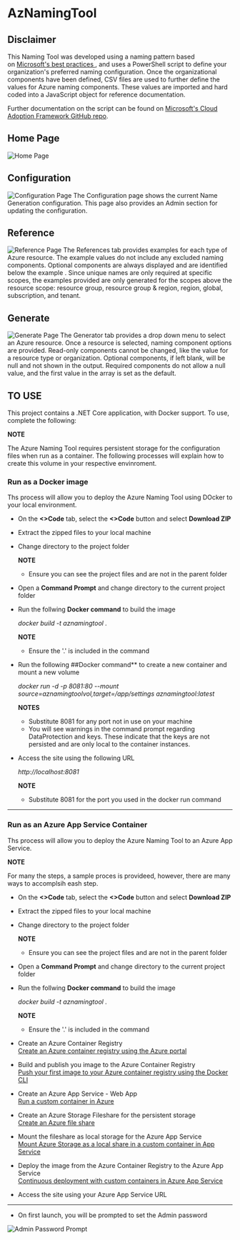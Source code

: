 # AzNamingTool


## Disclaimer

This Naming Tool was developed using a naming pattern based on [Microsoft's best practices ](https://docs.microsoft.com/en-us/azure/cloud-adoption-framework/ready/azure-best-practices/naming-and-tagging), and uses a PowerShell script to define your organization's preferred naming configuration. Once the organizational components have been defined, CSV files are used to further define the values for Azure naming components. These values are imported and hard coded into a JavaScript object for reference documentation.

Further documentation on the script can be found on [Microsoft's Cloud Adoption Framework GitHub repo](https://github.com/microsoft/CloudAdoptionFramework/tree/master/ready/AzNamingTool).

## Home Page
![Home Page](https://github.com/BryanSoltis/AzNamingTool/blob/master/Screenshots/HomePage.png)

## Configuration
![Configuration Page](https://github.com/BryanSoltis/AzNamingTool/blob/master/Screenshots/ConfigurationPage.png)
The Configuration page shows the current Name Generation configuration. This page also provides an Admin section for updating the configuration. 

## Reference
![Reference Page](https://github.com/BryanSoltis/AzNamingTool/blob/master/Screenshots/ReferencePage.png)
The References tab provides examples for each type of Azure resource. The example values do not include any excluded naming components. Optional components are always displayed and are identified below the example . Since unique names are only required at specific scopes, the examples provided are only generated for the scopes above the resource scope: resource group, resource group & region, region, global, subscription, and tenant.

## Generate
![Generate Page](https://github.com/BryanSoltis/AzNamingTool/blob/master/Screenshots/GeneratePage.png)
The Generator tab provides a drop down menu to select an Azure resource. Once a resource is selected, naming component options are provided. Read-only components cannot be changed, like the value for a resource type or organization. Optional components, if left blank, will be null and not shown in the output. Required components do not allow a null value, and the first value in the array is set as the default.

## TO USE

This project contains a .NET Core application, with Docker support. To use, complete the following:

**NOTE**

The Azure Naming Tool requires persistent storage for the configuration files when run as a container. The following processes will explain how to create this volume in your respective envinroment.  

### Run as a Docker image

Ths process will allow you to deploy the Azure Naming Tool using DOcker to your local environment.

- On the **<>Code** tab, select the **<>Code** button and select **Download ZIP**

- Extract the zipped files to your local machine

- Change directory to the project folder

  **NOTE**  
  - Ensure you can see the project files and are not in the parent folder

- Open a **Command Prompt** and change directory to the current project folder

- Run the follwing **Docker command** to build the image

  *docker build -t aznamingtool .*
  
  **NOTE**  
  - Ensure the '.' is included in the command

- Run the following ##Docker command** to create a new container and mount a new volume
	
	*docker run -d -p 8081:80 --mount source=aznamingtoolvol,target=/app/settings aznamingtool:latest*

  **NOTES**  
    - Substitute 8081 for any port not in use on your machine  
    - You will see warnings in the command prompt regarding DataProtection and keys. These indicate that the keys are not persisted and are only local to the container instances. 

- Access the site using the following URL  

  *http://localhost:8081*
  
  **NOTE**  
  - Substitute 8081 for the port you used in the docker run command

***

### Run as an Azure App Service Container

Ths process will allow you to deploy the Azure Naming Tool to an Azure App Service. 

**NOTE**

For many the steps, a sample proces is provideed, however, there are many ways to accomplsih eash step. 

- On the **<>Code** tab, select the **<>Code** button and select **Download ZIP**

- Extract the zipped files to your local machine

- Change directory to the project folder

  **NOTE**  
  - Ensure you can see the project files and are not in the parent folder

- Open a **Command Prompt** and change directory to the current project folder

- Run the follwing **Docker command** to build the image

  *docker build -t aznamingtool .*
  
  **NOTE**  
  - Ensure the '.' is included in the command
  
- Create an Azure Container Registry  
  [Create an Azure container registry using the Azure portal](https://docs.microsoft.com/en-us/azure/container-registry/container-registry-get-started-portal#:~:text=%20Quickstart%3A%20Create%20an%20Azure%20container%20registry%20using,must%20log%20in%20to%20the%20registry...%20More%20)

- Build and publish you image to the Azure Container Registry  
  [Push your first image to your Azure container registry using the Docker CLI](https://docs.microsoft.com/en-us/azure/container-registry/container-registry-get-started-docker-cli?tabs=azure-cli)

- Create an Azure App Service - Web App  
  [Run a custom container in Azure](https://docs.microsoft.com/en-us/azure/app-service/quickstart-custom-container?tabs=dotnet&pivots=container-linux) 

- Create an Azure Storage Fileshare for the persistent storage  
  [Create an Azure file share](https://docs.microsoft.com/en-us/azure/storage/files/storage-how-to-create-file-share?tabs=azure-portal)

- Mount the fileshare as local storage for the Azure App Service  
  [Mount Azure Storage as a local share in a custom container in App Service](https://docs.microsoft.com/en-us/azure/app-service/configure-connect-to-azure-storage?tabs=portal&pivots=container-linux)

- Deploy the image from the Azure Container Registry to the Azure App Service  
  [Continuous deployment with custom containers in Azure App Service](https://docs.microsoft.com/en-us/azure/app-service/deploy-ci-cd-custom-container?tabs=acr&pivots=container-linux)

- Access the site using your Azure App Service URL

***

- On first launch, you will be prompted to set the Admin password

![Admin Password Prompt](https://github.com/BryanSoltis/AzNamingTool/blob/master/Screenshots/AdminPasswordPrompt.png)
